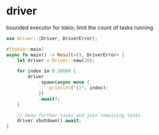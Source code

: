 # driver

bounded executor for tokio; limit the count of tasks running

```rust
use driver::{Driver, DriverError};

#[tokio::main]
async fn main() -> Result<(), DriverError> {
    let driver = Driver::new(10);

    for index in 0.10000 {
        driver
            .spawn(async move {
                println!("{}", index);
            })
            .await?;
    }

    // Deny further tasks and join remaining tasks
    driver.shutdown().await;
}
```
